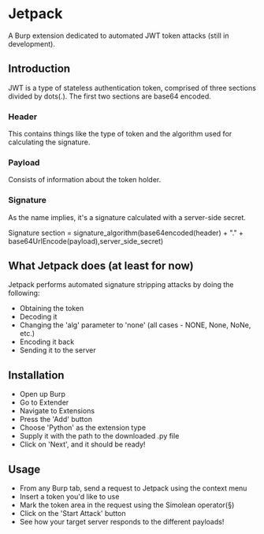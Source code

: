 # Jetpack
A Burp extension dedicated to automated JWT token attacks (still in development).


## Introduction
JWT is a type of stateless authentication token, comprised of three sections divided by dots(.).
The first two sections are base64 encoded.


### Header
This contains things like the type of token and the algorithm used for calculating the signature.


### Payload
Consists of information about the token holder.


### Signature
As the name implies, it's a signature calculated with a server-side secret.

Signature section = signature_algorithm(base64encoded(header) + "." + base64UrlEncode(payload),server_side_secret)


## What Jetpack does (at least for now)
Jetpack performs automated signature stripping attacks by doing the following:
+ Obtaining the token
+ Decoding it
+ Changing the 'alg' parameter to 'none' (all cases - NONE, None, NoNe, etc.)
+ Encoding it back
+ Sending it to the server


## Installation
+ Open up Burp
+ Go to Extender
+ Navigate to Extensions
+ Press the 'Add' button
+ Choose 'Python' as the extension type
+ Supply it with the path to the downloaded .py file
+ Click on 'Next', and it should be ready!

## Usage
+ From any Burp tab, send a request to Jetpack using the context menu
+ Insert a token you'd like to use
+ Mark the token area in the request using the Simolean operator(§)
+ Click on the 'Start Attack' button
+ See how your target server responds to the different payloads!
